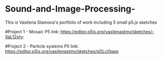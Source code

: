 # Sound-and-Image-Processing-
This is Vasilena Stamova's portfolio of work including 5 small p5.js sketches 

#Project 1 - Mosaic
P5 link: https://editor.p5js.org/vasilenastmv/sketches/-XaLf2xty:



#Project 2 - Particle systems
P5 link: https://editor.p5js.org/vasilenastmv/sketches/pDLci0qpe 
